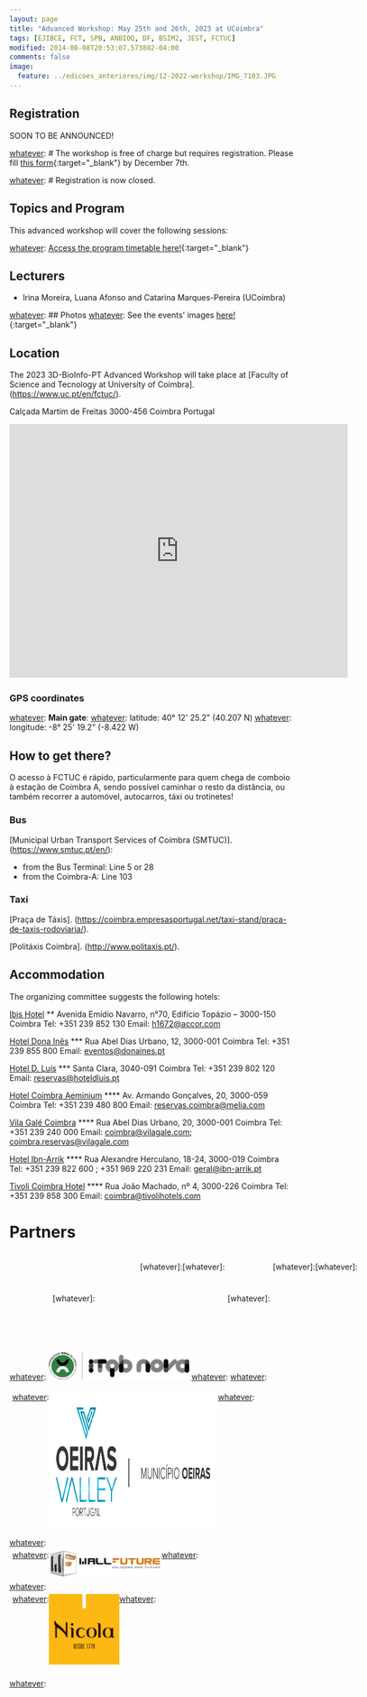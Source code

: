 ```yaml
---
layout: page
title: "Advanced Workshop: May 25th and 26th, 2023 at UCoimbra"
tags: [EJIBCE, FCT, SPB, ANBIOQ, DF, BSIM2, JEST, FCTUC]
modified: 2014-08-08T20:53:07.573882-04:00
comments: false
image:
  feature: ../edicoes_anteriores/img/12-2022-workshop/IMG_7103.JPG
---
```


## Registration

SOON TO BE ANNOUNCED!

[whatever]: # The workshop is free of charge but requires registration. Please fill [this form](https://docs.google.com/forms/d/e/1FAIpQLScXM0RsWPxSEBM2lyGYLyKLYRhc5rEbYCZ9I7mfu5zinzKBpQ/viewform?usp=sf_link){:target="_blank"} by December 7th.

[whatever]: # Registration is now closed.

## Topics and Program

This advanced workshop will cover the following sessions:

[whatever]: [Access the program timetable here!](/workshops/Workshop12_2022Schedule.pdf){:target="_blank"}

## Lecturers

- Irina Moreira, Luana Afonso and Catarina Marques-Pereira (UCoimbra)

[whatever]: ## Photos
[whatever]: See the events' images [here!](https://3d-bioinfo-pt.github.io/edicoes_anteriores/intermediate_workshop_2022.html){:target="_blank"}

## Location

The 2023 3D-BioInfo-PT Advanced Workshop will take place at [Faculty of Science and Tecnology at University of Coimbra]. (https://www.uc.pt/en/fctuc/).

Calçada Martim de Freitas
3000-456 Coimbra
Portugal

<iframe src="https://www.google.com/maps/embed?pb=!1m18!1m12!1m3!1d3047.09002382905!2d-8.424475784610461!3d40.20706037939009!2m3!1f0!2f0!3f0!3m2!1i1024!2i768!4f13.1!3m3!1m2!1s0xd22f9a07de99ec3%3A0x2ccfec8c3b4d8553!2sDepartamento%20de%20Ci%C3%AAncias%20da%20Vida%20-%20Universidade%20de%20Coimbra!5e0!3m2!1sen!2spt!4v1633991764427!5m2!1sen!2spt" style="border:0;" allowfullscreen="" loading="lazy" data-dashlane-frameid="330712481793" width="600" height="450"></iframe>

### GPS coordinates

[whatever]: <b>Main gate</b>:
[whatever]: latitude: 40° 12' 25.2" (40.207 N) 
[whatever]: longitude: -8° 25' 19.2" (-8.422 W) 

## How to get there?

[whatever]: <img src="https://www.itqb.unl.pt/contacts/mapa.jpg" width="600" height="450" style="border:0;">
O acesso à FCTUC é rápido, particularmente para quem chega de comboio à estação de Coimbra A, sendo possível caminhar o resto da distância, ou também recorrer a automóvel, autocarros, táxi ou trotinetes!

### Bus 

[Municipal Urban Transport Services of Coimbra (SMTUC)]. (https://www.smtuc.pt/en/):
 - from the Bus Terminal: Line 5 or 28
 - from the Coimbra-A: Line 103

### Taxi

[Praça de Táxis]. (https://coimbra.empresasportugal.net/taxi-stand/praca-de-taxis-rodoviaria/).

[Politáxis Coimbra]. (http://www.politaxis.pt/).

## Accommodation
The organizing committee suggests the following hotels:

[Ibis Hotel](http://www.ibis.com/discovering/ibis-hotel/index.pt.shtml) \**
Avenida Emídio Navarro, n°70, Edifício Topázio – 3000-150 Coimbra
Tel: +351 239 852 130
Email: h1672@accor.com

[Hotel Dona Inês](https://www.donaines.pt/) \***
Rua Abel Dias Urbano, 12, 3000-001 Coimbra
Tel: +351 239 855 800
Email: eventos@donaines.pt

[Hotel D. Luís](http://www.hoteldluis.pt/) \***
Santa Clara, 3040-091 Coimbra
Tel: +351 239 802 120
Email: reservas@hoteldluis.pt

[Hotel Coimbra Aeminium](https://www.melia.com/en/hotels/portugal/coimbra/hotel-coimbra-aeminium-by-melia) \**** 
Av. Armando Gonçalves, 20, 3000-059 Coimbra
Tel: +351 239 480 800
Email: reservas.coimbra@melia.com

[Vila Galé Coimbra](https://www.vilagale.com/br/hoteis/centro-de-portugal/vila-gale-coimbra) \****
Rua Abel Dias Urbano, 20, 3000-001 Coimbra
Tel: +351 239 240 000
Email: coimbra@vilagale.com; coimbra.reservas@vilagale.com

[Hotel Ibn-Arrik](https://www.ibn-arrik.pt/) \****
Rua Alexandre Herculano, 18-24, 3000-019 Coimbra
Tel: +351 239 822 600 ; +351 969 220 231
Email: geral@ibn-arrik.pt

[Tivoli Coimbra Hotel](https://www.tivolihotels.com/pt/tivoli-coimbra) \****
Rua João Machado, nº 4, 3000-226 Coimbra
Tel: +351 239 858 300
Email: coimbra@tivolihotels.com

# Partners

<div style="display:flex;align-items:center;justify-content:center;">
  <div style="padding:5px;margin-left: 25px;margin-right: auto;display: flex;">
    <a href="https://www.biodata.pt/" target="_blank"><img src="/images/BioData.png" alt="BioData.pt" width="200" height="150"></a>
  </div>
  <div style="padding: 5px;display: flex;margin-right: auto;margin-left: 150px;">
    <a href="https://elixir-europe.org/about-us/who-we-are/nodes/portugal" target="_blank"><img src="/images/elixir_portugal.png" alt="Elixir Portugal" width="200" height="150"></a>
  </div>
[whatever]:  <div style="padding: 5px;padding-left: 5px;display: flex;margin-left: auto;margin-right: auto;padding-left: 80px;">
[whatever]:    <a href="https://www.spb.pt/" target="_blank"><img src="/images/spb.jpg" alt="Sociedade Portuguesa de Bioquímica" width="125" height="125"></a>
[whatever]:  </div>
[whatever]:  <div style="padding: 5px;display: flex;margin-left: auto;margin-right: 0;">
[whatever]:    <a href="https://www.spbf.pt/" target="_blank"><img src="/images/spbf.png" alt="Sociedade Portuguesa de Biofísica" width="125" height="125"></a>
[whatever]:  </div>
</div>

[whatever]: <div style="display:flex;align-items:center;justify-content:center;">
[whatever]:  <div style="padding: 5px;display: flex;margin-left: 0;margin-right: auto;">
[whatever]:    <a href="https://www.itqb.unl.pt/" target="_blank"><img src="/images/itqb_nova.png" alt="ITQB NOVA" width="250"></a>
[whatever]:  </div>
[whatever]:  <div style="padding: 5px;display: flex;margin-left: auto;margin-right: auto;">
[whatever]:    <a href="https://www.oeiras.pt/" target="_blank"><img src="/images/CM_Oeiras.jpg" alt="Câmara Municipal de Oeiras" width="300" height="250"></a>
[whatever]:  </div>
[whatever]:  <div style="padding: 5px;display: flex;margin-left: auto;margin-right: auto;">
[whatever]:    <a href="https://www.wallfuture.com/" target="_blank"><img src="/images/wall_future.png" alt="Wall Future" width="200"></a>
[whatever]:  </div>
[whatever]:  <div style="padding: 5px;display: flex;margin-left: auto;margin-right: 0;">
[whatever]:    <a href="https://nicola.pt/" target="_blank"><img src="/images/logo_nicola.jpg" alt="Nicola Cafés" width="125" height="125"></a>
[whatever]:  </div>  
[whatever]:</div>
